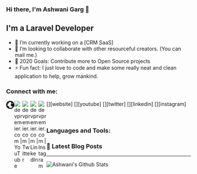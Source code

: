 ### Hi there, I'm Ashwani Garg 👋

## I'm a Laravel Developer
- 🔭 I’m currently working on a [CRM SaaS]
- 👯 I’m looking to collaborate with other resourceful creators. (You can mail me.)
- 🥅 2020 Goals: Contribute more to Open Source projects
- ⚡ Fun fact: I just love to code and make some really neat and clean application to help, grow mankind. 

### Connect with me:

[<img align="left" alt="devpremier.com" width="22px" src="https://raw.githubusercontent.com/iconic/open-iconic/master/svg/globe.svg" />][website]
[<img align="left" alt="devpremier.com | YouTube" width="22px" src="https://cdn.jsdelivr.net/npm/simple-icons@v3/icons/youtube.svg" />][youtube]
[<img align="left" alt="devpremier.com | Twitter" width="22px" src="https://cdn.jsdelivr.net/npm/simple-icons@v3/icons/twitter.svg" />][twitter]
[<img align="left" alt="devpremier.com | LinkedIn" width="22px" src="https://cdn.jsdelivr.net/npm/simple-icons@v3/icons/linkedin.svg" />][linkedin]
[<img align="left" alt="devpremier.com | Instagram" width="22px" src="https://cdn.jsdelivr.net/npm/simple-icons@v3/icons/instagram.svg" />][instagram]

<br />

### Languages and Tools:

### 📕 Latest Blog Posts


---

<img align="left" alt="Ashwani's Github Stats" src="https://github-readme-stats.vercel.app/api?username=gargashwani&show_icons=true&hide_border=true" />


